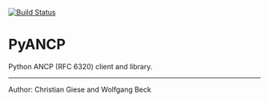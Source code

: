 [![Build Status](https://travis-ci.org/GIC-de/PyANCP.svg?branch=master)](https://travis-ci.org/GIC-de/PyANCP)

# PyANCP

Python ANCP (RFC 6320) client and library.

***

Author: Christian Giese and Wolfgang Beck
